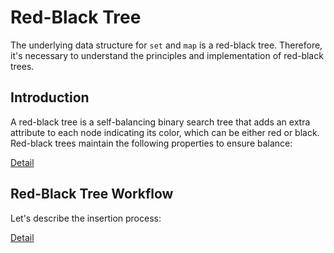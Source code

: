 # Red-Black Tree

The underlying data structure for `set` and `map` is a red-black tree. Therefore, it's necessary to understand the principles and implementation of red-black trees.

## Introduction

A red-black tree is a self-balancing binary search tree that adds an extra attribute to each node indicating its color, which can be either red or black.  Red-black trees maintain the following properties to ensure balance:

[Detail](Introduction.md)


## Red-Black Tree Workflow

Let's describe the insertion process:

[Detail](Workflow.md)